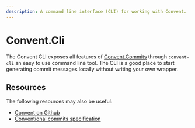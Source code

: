 ```yaml
---
description: A command line interface (CLI) for working with Convent.
---
```


# Convent.Cli

The Convent CLI exposes all features of [Convent.Commits](../convent.commits/) through `convent-cli` an easy to use command line tool. The CLI is a good place to start generating commit messages locally without writing your own wrapper.

## Resources

The following resources may also be useful:

* [Convent on Github](https://github.com/isaac-brown/Convent)
* [Conventional commits specification](https://www.conventionalcommits.org/)


